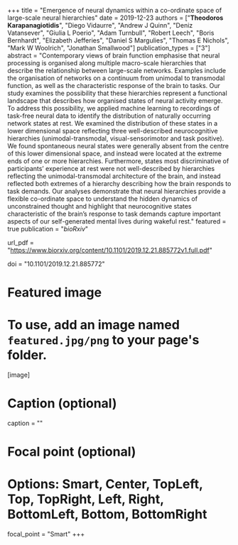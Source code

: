 +++
title = "Emergence of neural dynamics within a co-ordinate space of large-scale neural hierarchies"
date = 2019-12-23
authors = ["**Theodoros Karapanagiotidis**", "Diego Vidaurre", "Andrew J Quinn", "Deniz Vatansever", "Giulia L Poerio", "Adam Turnbull", "Robert Leech", "Boris Bernhardt", "Elizabeth Jefferies", "Daniel S Margulies", "Thomas E Nichols", "Mark W Woolrich", "Jonathan Smallwood"]
publication_types = ["3"]
abstract = "Contemporary views of brain function emphasise that neural processing is organised along multiple macro-scale hierarchies that describe the relationship between large-scale networks. Examples include the organisation of networks on a continuum from unimodal to transmodal function, as well as the characteristic response of the brain to tasks. Our study examines the possibility that these hierarchies represent a functional landscape that describes how organised states of neural activity emerge. To address this possibility, we applied machine learning to recordings of task-free neural data to identify the distribution of naturally occurring network states at rest. We examined the distribution of these states in a lower dimensional space reflecting three well-described neurocognitive hierarchies (unimodal-transmodal, visual-sensorimotor and task positive). We found spontaneous neural states were generally absent from the centre of this lower dimensional space, and instead were located at the extreme ends of one or more hierarchies. Furthermore, states most discriminative of participants’ experience at rest were not well-described by hierarchies reflecting the unimodal-transmodal architecture of the brain, and instead reflected both extremes of a hierarchy describing how the brain responds to task demands. Our analyses demonstrate that neural hierarchies provide a flexible co-ordinate space to understand the hidden dynamics of unconstrained thought and highlight that neurocognitive states characteristic of the brain’s response to task demands capture important aspects of our self-generated mental lives during wakeful rest."
featured = true
publication = "*bioRxiv*"

url_pdf = "https://www.biorxiv.org/content/10.1101/2019.12.21.885772v1.full.pdf"

doi = "10.1101/2019.12.21.885772"

# Featured image
# To use, add an image named `featured.jpg/png` to your page's folder. 
[image]
  # Caption (optional)
  caption = ""

  # Focal point (optional)
  # Options: Smart, Center, TopLeft, Top, TopRight, Left, Right, BottomLeft, Bottom, BottomRight
  focal_point = "Smart"
+++

<script type='text/javascript' src='https://d1bxh8uas1mnw7.cloudfront.net/assets/embed.js'></script>
<script async src="https://badge.dimensions.ai/badge.js" charset="utf-8"></script>


<div style="width: 100px; display: inline-block;" data-badge-popover="right" data-badge-type="donut" data-doi="10.1101/2019.12.21.885772" class="altmetric-embed"></div>
<div style="display: inline-block; margin-bottom: 4em; margin-right: 40em;" class="__dimensions_badge_embed__" data-doi="10.1101/2019.12.21.885772" data-style="small_circle" ></div>

